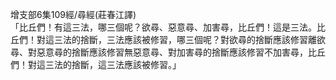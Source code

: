 增支部6集109經/尋經(莊春江譯)  
「比丘們！有這三法，哪三個呢？欲尋、惡意尋、加害尋，比丘們！這是三法。比丘們！對這三法的捨斷，三法應該被修習，哪三個呢？對欲尋的捨斷應該修習離欲尋、對惡意尋的捨斷應該修習無惡意尋、對加害尋的捨斷應該修習不加害尋，比丘們！對這三法的捨斷，這三法應該被修習。」  
  
  
